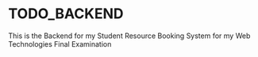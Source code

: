 # TODO_BACKEND
This is the Backend for my Student Resource Booking System for my Web Technologies Final Examination
